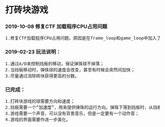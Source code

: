 <h1>打砖块游戏</h1>
<h3>2019-10-08 修复CTF 加载程序CPU占用问题</h3>
<pre>
1.修复CTF加载程序CPU占用问题。原因是在frame_loop和game_loop中加入了me.font相关代码，并且释放不充分导致。
</pre>
<h3>2019-02-23 玩法说明：</h3>
<pre>
1.通过A/D来控制挡板的移动，保证弹珠球不掉落；
2.当挡板移动时，弹珠球的速度会改变，甚至有时候会突然间加快；
3.尽量通过消除砖块获得更高的分数。
</pre>
<h3>已完成：</h3>
<pre>
1.打砖块游戏的球需要方向和速度；
2.挡板需要一个“加速度”，用来提供弹珠的运行方向。弹珠下落到挡板时，从挡板的加速方向、球下落时的角度和球在挡板的位置来判断球的反转方向以及角度；
3.游戏需要一个声音，可以没有背景音乐，但是一定要有一个动作音；
4.游戏的界面需要作进一步美化。
</pre>